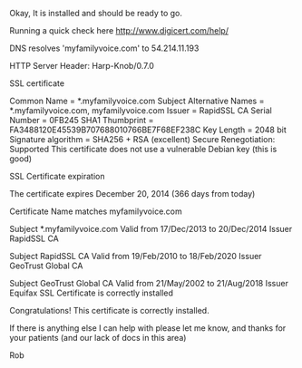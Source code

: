
Okay, It is installed and should be ready to go.

Running a quick check here http://www.digicert.com/help/

DNS resolves 'myfamilyvoice.com' to 54.214.11.193

HTTP Server Header: Harp-Knob/0.7.0

SSL certificate

Common Name = *.myfamilyvoice.com
Subject Alternative Names = *.myfamilyvoice.com, myfamilyvoice.com
Issuer = RapidSSL CA
Serial Number = 0FB245
SHA1 Thumbprint = FA3488120E45539B707688010766BE7F68EF238C
Key Length = 2048 bit
Signature algorithm = SHA256 + RSA (excellent)
Secure Renegotiation: Supported
This certificate does not use a vulnerable Debian key (this is good)

SSL Certificate expiration

The certificate expires December 20, 2014 (366 days from today)

Certificate Name matches myfamilyvoice.com

Subject *.myfamilyvoice.com
Valid from 17/Dec/2013 to 20/Dec/2014
Issuer RapidSSL CA

Subject RapidSSL CA
Valid from 19/Feb/2010 to 18/Feb/2020
Issuer GeoTrust Global CA

Subject GeoTrust Global CA
Valid from 21/May/2002 to 21/Aug/2018
Issuer Equifax
SSL Certificate is correctly installed

Congratulations! This certificate is correctly installed.

If there is anything else I can help with please let me know, and thanks for your patients (and our lack of docs in this area)

Rob